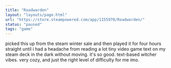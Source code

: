 ```yaml
---
title: "Roadwarden"
layout: "layouts/page.html"
url: "https://store.steampowered.com/app/1155970/Roadwarden/"
status: "paused"
tags: "game"
---
```


picked this up from the steam winter sale and then played it for four hours straight until i had a headache from reading a lot tiny video game text on my steam deck in the dark without moving. it's so good. text-based witcher vibes. very cozy, and just the right level of difficulty for me imo.
